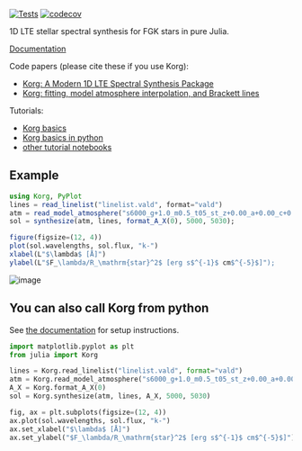 [![Tests](https://github.com/ajwheeler/Korg.jl/actions/workflows/Test.yml/badge.svg)](https://github.com/ajwheeler/Korg.jl/actions/workflows/Test.yml)
[![codecov](https://codecov.io/gh/ajwheeler/Korg.jl/branch/main/graph/badge.svg?token=XXK2G8T8CJ)](https://codecov.io/gh/ajwheeler/Korg.jl)

1D LTE stellar spectral synthesis for FGK stars in pure Julia.

[Documentation](https://ajwheeler.github.io/Korg.jl/stable/)

Code papers (please cite these if you use Korg): 
- [Korg: A Modern 1D LTE Spectral Synthesis Package](https://ui.adsabs.harvard.edu/abs/2023AJ....165...68W/abstract)
- [Korg: fitting, model atmosphere interpolation, and Brackett lines](https://ui.adsabs.harvard.edu/abs/2023arXiv231019823W/abstract) 

Tutorials:
- [Korg basics](https://github.com/ajwheeler/Korg.jl/blob/main/misc/Tutorial%20notebooks/basics/Basics.ipynb)
- [Korg basics in python](https://github.com/ajwheeler/Korg.jl/blob/main/misc/Tutorial%20notebooks/basics/Python%20Basics.ipynb)
- [other tutorial notebooks](https://github.com/ajwheeler/Korg.jl/tree/main/misc/Tutorial%20notebooks)


## Example
```julia
using Korg, PyPlot
lines = read_linelist("linelist.vald", format="vald")
atm = read_model_atmosphere("s6000_g+1.0_m0.5_t05_st_z+0.00_a+0.00_c+0.00_n+0.00_o+0.00_r+0.00_s+0.00.mod")
sol = synthesize(atm, lines, format_A_X(0), 5000, 5030);

figure(figsize=(12, 4))
plot(sol.wavelengths, sol.flux, "k-")
xlabel(L"$\lambda$ [Å]")
ylabel(L"$F_\lambda/R_\mathrm{star}^2$ [erg s$^{-1}$ cm$^{-5}$]");
```

![image](https://user-images.githubusercontent.com/711963/199083747-9d9d89b4-10a5-42f7-9273-11e9f6d2dfa1.png)

## You can also call Korg from python
See [the documentation](https://ajwheeler.github.io/Korg.jl/stable/install/) for setup instructions.
```python
import matplotlib.pyplot as plt
from julia import Korg

lines = Korg.read_linelist("linelist.vald", format="vald")
atm = Korg.read_model_atmosphere("s6000_g+1.0_m0.5_t05_st_z+0.00_a+0.00_c+0.00_n+0.00_o+0.00_r+0.00_s+0.00.mod")
A_X = Korg.format_A_X(0)
sol = Korg.synthesize(atm, lines, A_X, 5000, 5030)

fig, ax = plt.subplots(figsize=(12, 4))
ax.plot(sol.wavelengths, sol.flux, "k-")
ax.set_xlabel("$\lambda$ [Å]")
ax.set_ylabel("$F_\lambda/R_\mathrm{star}^2$ [erg s$^{-1}$ cm$^{-5}$]")
```
